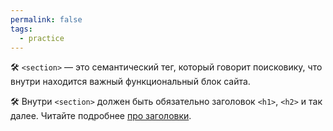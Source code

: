 ```yaml
---
permalink: false
tags:
  - practice
---
```

🛠 `<section>` — это семантический тег, который говорит поисковику, что внутри находится важный функциональный блок сайта.

🛠 Внутри `<section>` должен быть обязательно заголовок `<h1>`, `<h2>` и так далее. Читайте подробнее [про заголовки](/html/doka/h1-h6).
